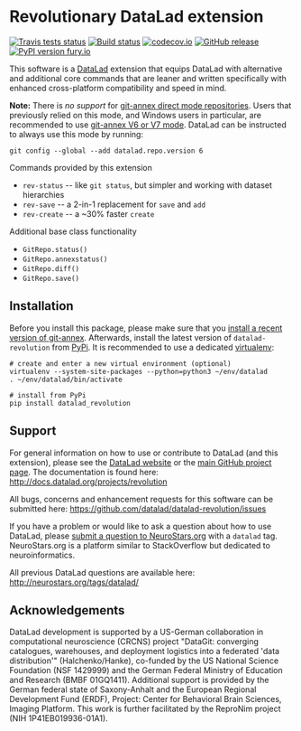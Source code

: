 # Revolutionary DataLad extension

[![Travis tests status](https://secure.travis-ci.org/datalad/datalad-revolution.png?branch=master)](https://travis-ci.org/datalad/datalad-revolution) [![Build status](https://ci.appveyor.com/api/projects/status/8jtp2fp3mwr5huyi?svg=true)](https://ci.appveyor.com/project/mih/datalad-revolution) [![codecov.io](https://codecov.io/github/datalad/datalad-revolution/coverage.svg?branch=master)](https://codecov.io/github/datalad/datalad-revolution?branch=master) [![GitHub release](https://img.shields.io/github/release/datalad/datalad-revolution.svg)](https://GitHub.com/datalad/datalad-revolution/releases/) [![PyPI version fury.io](https://badge.fury.io/py/datalad-revolution.svg)](https://pypi.python.org/pypi/datalad-revolution/)

This software is a [DataLad](http://datalad.org) extension that equips DataLad
with alternative and additional core commands that are leaner and written
specifically with enhanced cross-platform compatibility and speed in mind.

**Note:** There is *no support* for [git-annex direct mode
repositories](https://git-annex.branchable.com/direct_mode). Users that
previously relied on this mode, and Windows users in particular, are
recommended to use [git-annex V6 or V7
mode](https://git-annex.branchable.com/upgrades). DataLad can be instructed to
always use this mode by running:

    git config --global --add datalad.repo.version 6

Commands provided by this extension

- `rev-status` -- like `git status`, but simpler and working with dataset hierarchies
- `rev-save` -- a 2-in-1 replacement for `save` and `add`
- `rev-create` -- a ~30% faster `create`

Additional base class functionality

- `GitRepo.status()`
- `GitRepo.annexstatus()`
- `GitRepo.diff()`
- `GitRepo.save()`


## Installation

Before you install this package, please make sure that you [install a recent
version of git-annex](https://git-annex.branchable.com/install).  Afterwards,
install the latest version of `datalad-revolution` from
[PyPi](https://pypi.org/project/datalad-revolution). It is recommended to use
a dedicated [virtualenv](https://virtualenv.pypa.io):

    # create and enter a new virtual environment (optional)
    virtualenv --system-site-packages --python=python3 ~/env/datalad
    . ~/env/datalad/bin/activate

    # install from PyPi
    pip install datalad_revolution


## Support

For general information on how to use or contribute to DataLad (and this
extension), please see the [DataLad website](http://datalad.org) or the
[main GitHub project page](http://datalad.org). The documentation is found
here: http://docs.datalad.org/projects/revolution

All bugs, concerns and enhancement requests for this software can be submitted here:
https://github.com/datalad/datalad-revolution/issues

If you have a problem or would like to ask a question about how to use DataLad,
please [submit a question to
NeuroStars.org](https://neurostars.org/tags/datalad) with a ``datalad`` tag.
NeuroStars.org is a platform similar to StackOverflow but dedicated to
neuroinformatics.

All previous DataLad questions are available here:
http://neurostars.org/tags/datalad/

## Acknowledgements

DataLad development is supported by a US-German collaboration in computational
neuroscience (CRCNS) project "DataGit: converging catalogues, warehouses, and
deployment logistics into a federated 'data distribution'" (Halchenko/Hanke),
co-funded by the US National Science Foundation (NSF 1429999) and the German
Federal Ministry of Education and Research (BMBF 01GQ1411). Additional support
is provided by the German federal state of Saxony-Anhalt and the European
Regional Development Fund (ERDF), Project: Center for Behavioral Brain
Sciences, Imaging Platform.  This work is further facilitated by the ReproNim
project (NIH 1P41EB019936-01A1).

